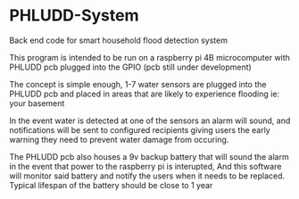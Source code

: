 # PHLUDD-System
Back end code for smart household flood detection system

This program is intended to be run on a raspberry pi 4B microcomputer with PHLUDD pcb plugged into the GPIO (pcb still under development)

The concept is simple enough, 1-7 water sensors are plugged into the PHLUDD pcb and placed in areas that are likely to experience flooding
ie: your basement

In the event water is detected at one of the sensors an alarm will sound, and notifications will be sent to configured recipients
giving users the early warning they need to prevent water damage from occuring.

The PHLUDD pcb also houses a 9v backup battery that will sound the alarm in the event that power to the raspberry pi is interupted,
And this software will monitor said battery and notify the users when it needs to be replaced.
Typical lifespan of the battery should be close to 1 year
